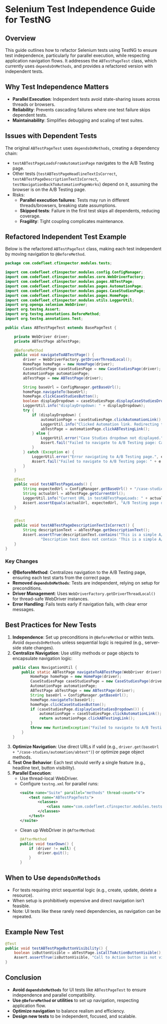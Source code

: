 # Selenium Test Independence Guide for TestNG

## Overview
This guide outlines how to refactor Selenium tests using TestNG to ensure test independence, particularly for parallel execution, while respecting application navigation flows. It addresses the `ABTestPageTest` class, which currently uses `dependsOnMethods`, and provides a refactored version with independent tests.

## Why Test Independence Matters
- **Parallel Execution**: Independent tests avoid state-sharing issues across threads or browsers.
- **Reliability**: Prevents cascading failures where one test failure skips dependent tests.
- **Maintainability**: Simplifies debugging and scaling of test suites.

## Issues with Dependent Tests
The original `ABTestPageTest` uses `dependsOnMethods`, creating a dependency chain:
- `testABTestPageLoadsFromAutomationPage` navigates to the A/B Testing page.
- Other tests (`testABTestPageHeadlineTextIsCorrect`, `testABTestPageDescriptionTextIsCorrect`, `testNavigationBackToAutomationPageWorks`) depend on it, assuming the browser is on the A/B Testing page.
- Risks:
  - **Parallel execution failures**: Tests may run in different threads/browsers, breaking state assumptions.
  - **Skipped tests**: Failure in the first test skips all dependents, reducing coverage.
  - **Fragility**: Tight coupling complicates maintenance.

## Refactored Independent Test Example
Below is the refactored `ABTestPageTest` class, making each test independent by moving navigation to `@BeforeMethod`.

```java
package com.codefleet.cfinspector.modules.tests;

import com.codefleet.cfinspector.modules.config.ConfigManager;
import com.codefleet.cfinspector.modules.core.WebDriverFactory;
import com.codefleet.cfinspector.modules.pages.ABTestPage;
import com.codefleet.cfinspector.modules.pages.AutomationPage;
import com.codefleet.cfinspector.modules.pages.CaseStudiesPage;
import com.codefleet.cfinspector.modules.pages.HomePage;
import com.codefleet.cfinspector.modules.utils.LoggerUtil;
import org.openqa.selenium.WebDriver;
import org.testng.Assert;
import org.testng.annotations.BeforeMethod;
import org.testng.annotations.Test;

public class ABTestPageTest extends BasePageTest {

    private WebDriver driver;
    private ABTestPage abTestPage;

    @BeforeMethod
    public void navigateToABTestPage() {
        driver = WebDriverFactory.getDriverThreadLocal();
        HomePage homePage = new HomePage(driver);
        CaseStudiesPage caseStudiesPage = new CaseStudiesPage(driver);
        AutomationPage automationPage;
        abTestPage = new ABTestPage(driver);

        String baseUrl = ConfigManager.getBaseUrl();
        homePage.navigateTo(baseUrl);
        homePage.clickCaseStudiesButton();
        boolean displayDropdown = caseStudiesPage.displayCaseStudiesDropdown();
        LoggerUtil.info("displayDropdown: " + displayDropdown);
        try {
            if (displayDropdown) {
                automationPage = caseStudiesPage.clickAutomationLink();
                LoggerUtil.info("Clicked Automation link. Redirecting to Automation page.");
                abTestPage = automationPage.clickABTestingLink();
            } else {
                LoggerUtil.error("Case Studies dropdown not displayed.");
                Assert.fail("Failed to navigate to A/B Testing page: Case Studies dropdown not displayed.");
            }
        } catch (Exception e) {
            LoggerUtil.error("Error navigating to A/B Testing page.", e);
            Assert.fail("Failed to navigate to A/B Testing page: " + e.getMessage());
        }
    }

    @Test
    public void testABTestPageLoads() {
        String expectedUrl = ConfigManager.getBaseUrl() + "/case-studies/automation/abtest";
        String actualUrl = abTestPage.getCurrentUrl();
        LoggerUtil.info("Current URL in testABTestPageLoads: " + actualUrl);
        Assert.assertEquals(actualUrl, expectedUrl, "A/B Testing page did not load successfully");
    }


    @Test
    public void testABTestPageDescriptionTextIsCorrect() {
        String descriptionText = abTestPage.getDescriptionText();
        Assert.assertTrue(descriptionText.contains("This is a simple A/B testing example"),
                "Description text does not contain 'This is a simple A/B testing example'. Found: " + descriptionText);
    }
}
```

### Key Changes
- **@BeforeMethod**: Centralizes navigation to the A/B Testing page, ensuring each test starts from the correct page.
- **Removed `dependsOnMethods`**: Tests are independent, relying on setup for preconditions.
- **Driver Management**: Uses `WebDriverFactory.getDriverThreadLocal()` for thread-safe WebDriver instances.
- **Error Handling**: Fails tests early if navigation fails, with clear error messages.

## Best Practices for New Tests
1. **Independence**: Set up preconditions in `@BeforeMethod` or within tests. Avoid `dependsOnMethods` unless sequential logic is required (e.g., server-side state changes).
2. **Centralize Navigation**: Use utility methods or page objects to encapsulate navigation logic:
   ```java
   public class NavigationUtil {
       public static ABTestPage navigateToABTestPage(WebDriver driver) {
           HomePage homePage = new HomePage(driver);
           CaseStudiesPage caseStudiesPage = new CaseStudiesPage(driver);
           AutomationPage automationPage;
           ABTestPage abTestPage = new ABTestPage(driver);
           String baseUrl = ConfigManager.getBaseUrl();
           homePage.navigateTo(baseUrl);
           homePage.clickCaseStudiesButton();
           if (caseStudiesPage.displayCaseStudiesDropdown()) {
               automationPage = caseStudiesPage.clickAutomationLink();
               return automationPage.clickABTestingLink();
           }
           throw new RuntimeException("Failed to navigate to A/B Testing page");
       }
   }
   ```
3. **Optimize Navigation**: Use direct URLs if valid (e.g., `driver.get(baseUrl + "/case-studies/automation/abtest")`) or optimize page object methods.
4. **Test One Behavior**: Each test should verify a single feature (e.g., headline text, button visibility).
5. **Parallel Execution**:
   - Use thread-local WebDriver.
   - Configure `testng.xml` for parallel runs:
     ```xml
     <suite name="Suite" parallel="methods" thread-count="4">
         <test name="ABTestPageTests">
             <classes>
                 <class name="com.codefleet.cfinspector.modules.tests.ABTestPageTest"/>
             </classes>
         </test>
     </suite>
     ```
   - Clean up WebDriver in `@AfterMethod`:
     ```java
     @AfterMethod
     public void tearDown() {
         if (driver != null) {
             driver.quit();
         }
     }
     ```

## When to Use `dependsOnMethods`
- For tests requiring strict sequential logic (e.g., create, update, delete a resource).
- When setup is prohibitively expensive and direct navigation isn’t feasible.
- Note: UI tests like these rarely need dependencies, as navigation can be repeated.

## Example New Test
```java
@Test
public void testABTestPageButtonVisibility() {
    boolean isButtonVisible = abTestPage.isCallToActionButtonVisible();
    Assert.assertTrue(isButtonVisible, "Call to Action button is not visible on A/B Testing page.");
}
```

## Conclusion
- **Avoid `dependsOnMethods`** for UI tests like `ABTestPageTest` to ensure independence and parallel compatibility.
- **Use `@BeforeMethod` or utilities** to set up navigation, respecting application flow.
- **Optimize navigation** to balance realism and efficiency.
- **Design new tests** to be independent, focused, and scalable.
